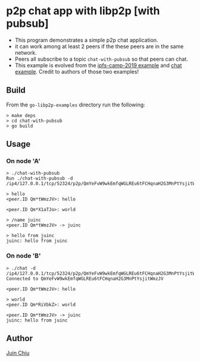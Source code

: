 # p2p chat app with libp2p [with pubsub]

- This program demonstrates a simple p2p chat application. 
- it can work among at least 2 peers if the these peers are in the same network.
- Peers all subscribe to a topic `chat-with-pubsub` so that peers can chat.
- This example is evolved from the [ipfs-camp-2019 example](https://github.com/libp2p/go-libp2p-examples/tree/master/ipfs-camp-2019/08-End) and [chat example](https://github.com/libp2p/go-libp2p-examples/tree/master/chat). Credit to authors of those two examples!

## Build

From the `go-libp2p-examples` directory run the following:

```
> make deps
> cd chat-with-pubsub
> go build
```

## Usage

### On node 'A'

```
> ./chat-with-pubsub
Run ./chat-with-pubsub -d /ip4/127.0.0.1/tcp/52324/p2p/QmYeFvW9wkEmfqWGLREu6tFCHqnaH2G3MnPtYsjitWmzJV

> hello
<peer.ID Qm*tWmzJV>: hello

<peer.ID Qm*X1aTJo>: world

> /name juinc
<peer.ID Qm*tWmzJV> -> juinc

> hello from juinc
juinc: hello from juinc
```

### On node 'B'

```
> ./chat -d /ip4/127.0.0.1/tcp/52324/p2p/QmYeFvW9wkEmfqWGLREu6tFCHqnaH2G3MnPtYsjitWmzJV
Connected to QmYeFvW9wkEmfqWGLREu6tFCHqnaH2G3MnPtYsjitWmzJV

<peer.ID Qm*tWmzJV>: hello

> world
<peer.ID Qm*RiVbkZ>: world

<peer.ID Qm*tWmzJV> -> juinc
juinc: hello from juinc
```

## Author
[Juin Chiu](https://github.com/juinc)
